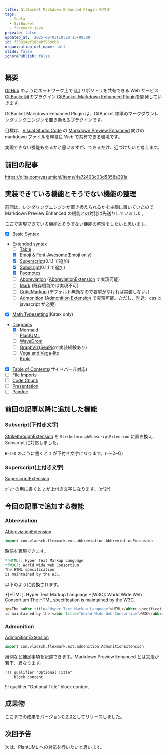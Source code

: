```yaml
---
title: GitBucket Markdown Enhanced Plugin の強化
tags:
  - Scala
  - GitBucket
  - flexmark-java
private: false
updated_at: '2025-08-03T10:20:15+09:00'
id: f33924ef28babf969cb0
organization_url_name: null
slide: false
ignorePublish: false
---
```


## 概要

[GitHub](https://github.com/) のようにネットワーク上で [Git](https://git-scm.com/) リポジトリを共有できる Web サービス [GitBucket](https://gitbucket.github.io/)用のプラグイン [GitBucket Markdown Enhanced Plugin](https://github.com/yasumichi/gitbucket-markdown-enhanced)を開発していきます。

GitBucket Markdown Enhanced Plugin は、GitBucket 標準のマークダウンレンダリングエンジンを置き換えるプラグインです。

目標は、[Visual Studio Code](https://code.visualstudio.com/) の [Markdown Preview Enhanced](https://shd101wyy.github.io/markdown-preview-enhanced/#/) 向けの markdown ファイルを軽易に Web で共有できる環境です。

実現できない機能もあるかと思いますが、できるだけ、近づけたいと考えます。

## 前回の記事

https://qiita.com/yasumichi/items/4a72493c03d5858a391a

## 実装できている機能とそうでない機能の整理

前回は、レンダリングエンジンが置き換えられるかを主眼に置いていたので Markdown Preview Enhanced の機能との対比は先送りしていました。

ここで実現できている機能とそうでない機能の整理をしたいと思います。

- [x] [Basic Syntax](https://shd101wyy.github.io/markdown-preview-enhanced/#/markdown-basics?id=syntax-guide)
- [Extended syntax](https://shd101wyy.github.io/markdown-preview-enhanced/#/markdown-basics?id=extended-syntax)
  - [ ] [Table](https://shd101wyy.github.io/markdown-preview-enhanced/#/markdown-basics?id=table)
  - [x] [Emoji & Font-Awesome](https://shd101wyy.github.io/markdown-preview-enhanced/#/markdown-basics?id=emoji-amp-font-awesome)(Emoji only)
  - [x] [Superscript](https://shd101wyy.github.io/markdown-preview-enhanced/#/markdown-basics?id=superscript)(0.1.1 で追加)
  - [x] [Subscript](https://shd101wyy.github.io/markdown-preview-enhanced/#/markdown-basics?id=subscript)(0.1.1 で追加)
  - [x] [Footnotes](https://shd101wyy.github.io/markdown-preview-enhanced/#/markdown-basics?id=footnotes)
  - [ ] [Abbreviation](https://shd101wyy.github.io/markdown-preview-enhanced/#/markdown-basics?id=abbreviation) ([AbbreviationExtension](https://github.com/vsch/flexmark-java/wiki/Extensions#abbreviationl) で実現可能)
  - [ ] [Mark](https://shd101wyy.github.io/markdown-preview-enhanced/#/markdown-basics?id=mark) (既存機能では実現不可)
  - [ ] [CriticMarkup](https://shd101wyy.github.io/markdown-preview-enhanced/#/markdown-basics?id=criticmarkup) (デフォルト無効なので要望がなければ実装しない。)
  - [ ] [Admonition](https://shd101wyy.github.io/markdown-preview-enhanced/#/markdown-basics?id=admonition) ([Admonition Extension](https://github.com/vsch/flexmark-java/wiki/Admonition-Extension) で実現可能。ただし、別途、css と javascript が必要)
- [x] [Math Typesetting](https://shd101wyy.github.io/markdown-preview-enhanced/#/math)(Katex only)
- [Diagrams](https://shd101wyy.github.io/markdown-preview-enhanced/#/diagrams)
  - [x] [Mermaid](https://shd101wyy.github.io/markdown-preview-enhanced/#/diagrams?id=mermaid)
  - [ ] [PlantUML](https://shd101wyy.github.io/markdown-preview-enhanced/#/diagrams?id=plantuml)
  - [ ] [WaveDrom](https://shd101wyy.github.io/markdown-preview-enhanced/#/diagrams?id=wavedrom)
  - [ ] [GraphViz](https://shd101wyy.github.io/markdown-preview-enhanced/#/diagrams?id=graphviz)([SeaPig](https://github.com/yasumichi/seapig)で実装経験あり)
  - [ ] [Vega and Vega-lite](https://shd101wyy.github.io/markdown-preview-enhanced/#/diagrams?id=vega-and-vega-lite)
  - [ ] [Kroki](https://shd101wyy.github.io/markdown-preview-enhanced/#/diagrams?id=kroki)
- [x] [Table of Contents](https://shd101wyy.github.io/markdown-preview-enhanced/#/toc)(サイドバー非対応)
- [ ] [File Imports](https://shd101wyy.github.io/markdown-preview-enhanced/#/file-imports)
- [ ] [Code Chunk](https://shd101wyy.github.io/markdown-preview-enhanced/#/code-chunk)
- [ ] [Presentation](https://shd101wyy.github.io/markdown-preview-enhanced/#/presentation)
- [ ] [Pandoc](https://shd101wyy.github.io/markdown-preview-enhanced/#/pandoc)

## 前回の記事以降に追加した機能

### Subscript(下付き文字)

[StrikethroughExtension](https://github.com/vsch/flexmark-java/wiki/Extensions#gfm-strikethroughsubscript) を `StrikethroughSubscriptExtension` に置き換え、Subscript に対応しました。

`H~2~O` のように書くと `2` が下付き文字になります。(H~2~O)

### Superscript(上付き文字)

[SuperscriptExtension](https://github.com/vsch/flexmark-java/wiki/Extensions#superscript)

`x^2^` の用に書くと `2` が上付き文字になります。(x^2^)

## 今回の記事で追加する機能

### Abbreviation

[AbbreviationExtension](https://github.com/vsch/flexmark-java/wiki/Extensions#abbreviation)

```scala
import com.vladsch.flexmark.ext.abbreviation.AbbreviationExtension
```

略語を表現できます。

```markdown
*[HTML]: Hyper Text Markup Language
*[W3C]: World Wide Web Consortium
The HTML specification
is maintained by the W3C.
```

以下のように変換されます。

*[HTML]: Hyper Text Markup Language
*[W3C]: World Wide Web Consortium
The HTML specification
is maintained by the W3C.

```html
<p>The <abbr title="Hyper Text Markup Language">HTML</abbr> specification
is maintained by the <abbr title="World Wide Web Consortium">W3C</abbr>.</p>
```

### Admonition

[AdmonitionExtension](https://github.com/vsch/flexmark-java/wiki/Extensions#admonition)

```scala
import com.vladsch.flexmark.ext.admonition.AdmonitionExtension
```

用例など補足事項を記述できます。Markdown Preview Enhanced とは文法が若干、異なります。

```markdown
!!! qualifier "Optional Title"
    block content 
```

!!! qualifier "Optional Title"
    block content 

## 成果物

ここまでの成果をバージョン[0.2.0](https://github.com/yasumichi/gitbucket-markdown-enhanced/releases/tag/0.2.0)としてリリースしました。

## 次回予告

次は、PlantUML への対応を行いたいと思います。
